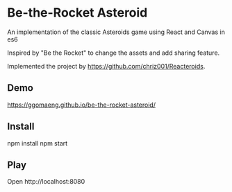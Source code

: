 # Be-the-Rocket Asteroid
An implementation of the classic Asteroids game using React and Canvas in es6

Inspired by "Be the Rocket" to change the assets and add sharing feature.

Implemented the project by https://github.com/chriz001/Reacteroids.

## Demo

https://ggomaeng.github.io/be-the-rocket-asteroid/

## Install

npm install
npm start

## Play

Open http://localhost:8080